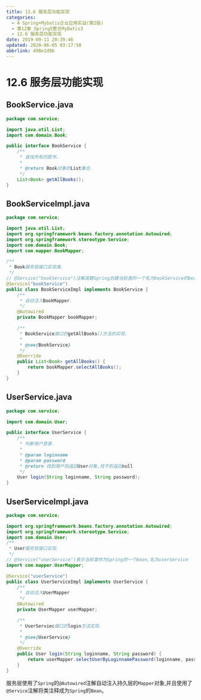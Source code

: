 ```yaml
---
title: 12.6 服务层功能实现
categories: 
  - 4 Spring+Mybatis企业应用实战(第2版)
  - 第12章 Spring5整合MyBatis3
  - 12.6 服务层功能实现
date: 2019-09-11 20:39:46
updated: 2020-06-05 03:17:50
abbrlink: 498e1d9b
---
```

# 12.6 服务层功能实现 #
## BookService.java ##
```java /MyBookApp/src/com/service/BookService.java
package com.service;

import java.util.List;
import com.domain.Book;

public interface BookService {
    /**
     * 查找所有的图书.
     * 
     * @return Book对象的List集合.
     */
    List<Book> getAllBooks();
}
```
## BookServiceImpl.java ##
```java /MyBookApp/src/com/service/BookServiceImpl.java
package com.service;

import java.util.List;
import org.springframework.beans.factory.annotation.Autowired;
import org.springframework.stereotype.Service;
import com.domain.Book;
import com.mapper.BookMapper;

/**
 * Book服务层接口实现类.
 */
// @Service("bookService")注解高数Spring创建当前类的一个名为bookService的bean.
@Service("bookService")
public class BookServiceImpl implements BookService {
    /**
     * 自动注入BookMapper.
     */
    @Autowired
    private BookMapper bookMapper;

    /**
     * BookService接口的getAllBooks()方法的实现.
     * 
     * @see{BookService}
     */
    @Override
    public List<Book> getAllBooks() {
        return bookMapper.selectAllBooks();
    }
}
```
## UserService.java ##
```java /MyBookApp/src/com/service/UserService.java
package com.service;

import com.domain.User;

public interface UserService {
    /**
     * 判断用户登录.
     * 
     * @param loginname
     * @param password
     * @return 找到用户则返回User对象,找不到返回null
     */
    User login(String loginname, String password);
}
```
## UserServiceImpl.java ##
```java /MyBookApp/src/com/service/UserServiceImpl.java
package com.service;

import org.springframework.beans.factory.annotation.Autowired;
import org.springframework.stereotype.Service;
import com.domain.User;
/**
 * User服务层接口实现.
 */
// @Service("userService")表示当前类作为Spring的一个bean,名为userService
import com.mapper.UserMapper;

@Service("userService")
public class UserServiceImpl implements UserService {
    /**
     * 自动注入UserMapper
     */
    @Autowired
    private UserMapper userMapper;

    /**
     * UserServiec接口的login方法实现.
     * 
     * @see{UserService}
     */
    @Override
    public User login(String loginname, String password) {
        return userMapper.selectUserByLoginnamePassword(loginname, password);
    }
}
```
服务层使用了`Spring`的`@Autowired`注解自动注入持久层的`Mapper`对象,并且使用了`@Service`注解将类注释成为`Spring`的`Bean`。